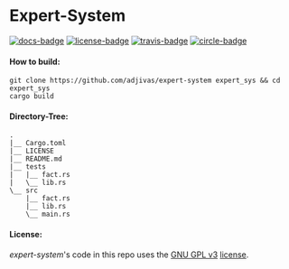 # Expert-System

[![docs-badge][]][docs] [![license-badge][]][license] [![travis-badge][]][travis] [![circle-badge][]][circle]

#### How to build:
```shell
git clone https://github.com/adjivas/expert-system expert_sys && cd expert_sys
cargo build
```

#### Directory-Tree:
```shell
.
|__ Cargo.toml
|__ LICENSE
|__ README.md
|__ tests
|   |__ fact.rs
|   \__ lib.rs
\__ src
    |__ fact.rs
    |__ lib.rs
    \__ main.rs
```

#### License:
*expert-system*'s code in this repo uses the [GNU GPL v3](http://www.gnu.org/licenses/gpl-3.0.html) [license][license].

[docs-badge]: https://img.shields.io/badge/API-docs-blue.svg?style=flat-square
[docs]: http://adjivas.github.io/expert-system/expert-system
[license-badge]: http://img.shields.io/badge/license-GPLv3-blue.svg?style=flat-square
[license]: https://github.com/adjivas/expert-system/blob/master/LICENSE
[travis-badge]: https://travis-ci.org/adjivas/expert-system.svg?style=flat-square
[travis]: https://travis-ci.org/adjivas/expert-system
[circle-badge]: https://circleci.com/gh/adjivas/expert-system/tree/master.svg?style=svg
[circle]: https://circleci.com/gh/adjivas/expert-system/tree/master
